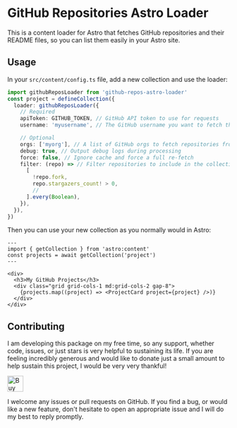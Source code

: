 # GitHub Repositories Astro Loader

This is a content loader for Astro that fetches GitHub repositories and their README files, so you
can list them easily in your Astro site.

## Usage

In your `src/content/config.ts` file, add a new collection and use the loader:

```ts
import githubReposLoader from 'github-repos-astro-loader'
const project = defineCollection({
  loader: githubReposLoader({
    // Required
    apiToken: GITHUB_TOKEN, // GitHub API token to use for requests
    username: 'myusername', // The GitHub username you want to fetch the repositories for

    // Optional
    orgs: ['myorg'], // A list of GitHub orgs to fetch repositories from
    debug: true, // Output debug logs during processing
    force: false, // Ignore cache and force a full re-fetch
    filter: (repo) => // Filter repositories to include in the collection
      [
        !repo.fork,
        repo.stargazers_count! > 0,
        //
      ].every(Boolean),
    }),
  }),
})
```

Then you can use your new collection as you normally would in Astro:

```astro
---
import { getCollection } from 'astro:content'
const projects = await getCollection('project')
---

<div>
  <h3>My GitHub Projects</h3>
  <div class="grid grid-cols-1 md:grid-cols-2 gap-8">
    {projects.map((project) => <ProjectCard project={project} />)}
  </div>
</div>
```

## Contributing

I am developing this package on my free time, so any support, whether code, issues, or just stars is
very helpful to sustaining its life. If you are feeling incredibly generous and would like to donate
just a small amount to help sustain this project, I would be very very thankful!

<a href='https://ko-fi.com/casraf' target='_blank'>
  <img height='36' style='border:0px;height:36px;'
    src='https://cdn.ko-fi.com/cdn/kofi1.png?v=3'
    alt='Buy Me a Coffee at ko-fi.com' />
</a>

I welcome any issues or pull requests on GitHub. If you find a bug, or would like a new feature,
don't hesitate to open an appropriate issue and I will do my best to reply promptly.
